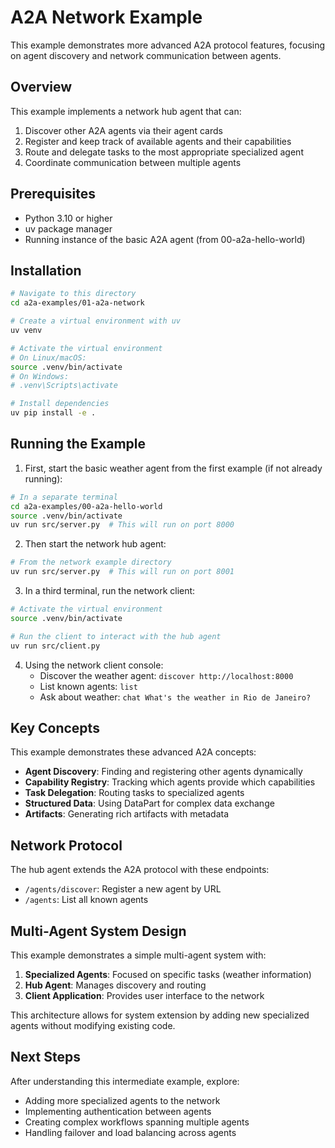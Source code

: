 # A2A Network Example

This example demonstrates more advanced A2A protocol features, focusing on agent discovery and network communication between agents.

## Overview

This example implements a network hub agent that can:

1. Discover other A2A agents via their agent cards
2. Register and keep track of available agents and their capabilities
3. Route and delegate tasks to the most appropriate specialized agent
4. Coordinate communication between multiple agents

## Prerequisites

- Python 3.10 or higher
- uv package manager
- Running instance of the basic A2A agent (from 00-a2a-hello-world)

## Installation

```bash
# Navigate to this directory
cd a2a-examples/01-a2a-network

# Create a virtual environment with uv
uv venv

# Activate the virtual environment
# On Linux/macOS:
source .venv/bin/activate
# On Windows:
# .venv\Scripts\activate

# Install dependencies
uv pip install -e .
```

## Running the Example

1. First, start the basic weather agent from the first example (if not already running):

```bash
# In a separate terminal
cd a2a-examples/00-a2a-hello-world
source .venv/bin/activate
uv run src/server.py  # This will run on port 8000
```

2. Then start the network hub agent:

```bash
# From the network example directory
uv run src/server.py  # This will run on port 8001
```

3. In a third terminal, run the network client:

```bash
# Activate the virtual environment
source .venv/bin/activate

# Run the client to interact with the hub agent
uv run src/client.py
```

4. Using the network client console:
   - Discover the weather agent: `discover http://localhost:8000`
   - List known agents: `list`
   - Ask about weather: `chat What's the weather in Rio de Janeiro?`

## Key Concepts

This example demonstrates these advanced A2A concepts:

- **Agent Discovery**: Finding and registering other agents dynamically
- **Capability Registry**: Tracking which agents provide which capabilities
- **Task Delegation**: Routing tasks to specialized agents
- **Structured Data**: Using DataPart for complex data exchange
- **Artifacts**: Generating rich artifacts with metadata

## Network Protocol

The hub agent extends the A2A protocol with these endpoints:

- `/agents/discover`: Register a new agent by URL
- `/agents`: List all known agents

## Multi-Agent System Design

This example demonstrates a simple multi-agent system with:

1. **Specialized Agents**: Focused on specific tasks (weather information)
2. **Hub Agent**: Manages discovery and routing
3. **Client Application**: Provides user interface to the network

This architecture allows for system extension by adding new specialized agents without modifying existing code.

## Next Steps

After understanding this intermediate example, explore:
- Adding more specialized agents to the network
- Implementing authentication between agents
- Creating complex workflows spanning multiple agents
- Handling failover and load balancing across agents 